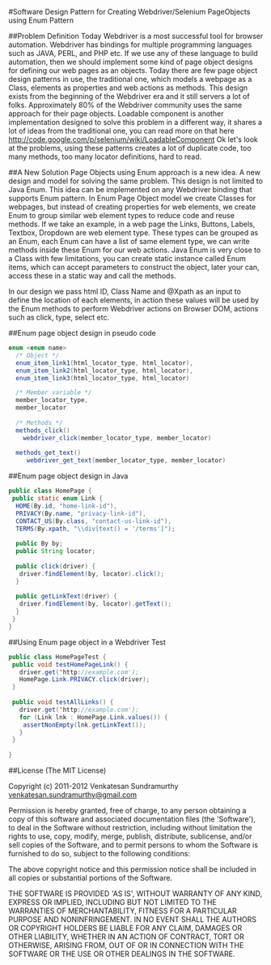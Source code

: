 #Software Design Pattern for Creating Webdriver/Selenium PageObjects using Enum Pattern


##Problem Definition
Today Webdriver is a most successful tool for browser automation. Webdriver has bindings
for multiple programming languages such as JAVA, PERL, and PHP etc. If we use any of
these language to build automation, then we should implement some kind of page object
designs for defining our web pages as an objects. Today there are few page object design patterns
in use, the traditional one, which models a webpage as a Class, elements as properties and
web actions as methods. This design exists from the beginning of
the Webdriver era and it still servers a lot of folks. Approximately 80% of the 
Webdriver community uses the same approach for their page objects. Loadable component
is another implementation designed to solve this problem in a different way,
it shares a lot of ideas from the traditional one, you can read more on that 
here http://code.google.com/p/selenium/wiki/LoadableComponent Ok let's look at the problems,
using these patterns creates a lot of duplicate code, too many methods, too many locator definitions,
hard to read.

##A New Solution
Page Objects using Enum approach is a new idea. A new design and model for solving the same problem.
This design is not limited to Java Enum. This idea can be implemented on any Webdriver binding
that supports Enum pattern. In Enum Page Object model we create Classes for webpages,
but instead of creating properties for web elements, we create Enum to group similar
web element types to reduce code and reuse methods. If we take an example, in a
web page the Links, Buttons, Labels, Textbox, Dropdown are web element type. These types 
can be grouped as an Enum, each Enum can have a list of same element type, we can
write methods inside these Enum for our web actions. Java Enum is very close to a
Class with few limitations, you can create static instance called Enum items, which 
can accept parameters to construct the object, later your can, access these in a static
way and call the methods.

In our design we pass html ID, Class Name and @Xpath as an input to define the location
of each elements, in action these values will be used by the Enum methods to perform Webdriver
actions on Browser DOM, actions such as click, type, select etc.


##Enum page object design in pseudo code

```java
enum <enum name>
  /* Object */
  enum_item_link1(html_locator_type, html_locator),
  enum_item_link2(html_locator_type, html_locator),
  enum_item_link3(html_locator_type, html_locator)

  /* Member variable */
  member_locator_type,
  member_locator
  
  /* Methods */
  methods_click()
    webdriver_click(member_locator_type, member_locator)
  
  methods_get_text()
     webdriver_get_text(member_locator_type, member_locator)
```

##Enum page object design in Java
```java
public class HomePage {
 public static enum Link {
  HOME(By.id, "home-link-id"),
  PRIVACY(By.name, "privacy-link-id"),
  CONTACT_US(By.class, "contact-us-link-id"),
  TERMS(By.xpath, "\\div[text() = '/terms']");
  
  public By by;
  public String locator;
  
  public click(driver) {
   driver.findElement(by, locator).click();
  }
  
  public getLinkText(driver) {
   driver.findElement(by, locator).getText();
  }
 }
}

```

##Using Enum page object in a Webdriver Test
```java
public class HomePageTest {
 public void testHomePageLink() {
   driver.get('http://example.com');
   HomePage.Link.PRIVACY.click(driver);
 }
 
 public void testAllLinks() {
   driver.get('http://example.com');
   for (Link lnk : HomePage.Link.values()) {
    assertNonEmpty(lnk.getLinkText());
   }
 }
 
}

```
##License
(The MIT License)

Copyright (c) 2011-2012 Venkatesan Sundramurthy <venkatesan.sundramurthy@gmail.com>

Permission is hereby granted, free of charge, to any person obtaining a copy of this software and associated documentation files (the 'Software'), to deal in the Software without restriction, including without limitation the rights to use, copy, modify, merge, publish, distribute, sublicense, and/or sell copies of the Software, and to permit persons to whom the Software is furnished to do so, subject to the following conditions:

The above copyright notice and this permission notice shall be included in all copies or substantial portions of the Software.

THE SOFTWARE IS PROVIDED 'AS IS', WITHOUT WARRANTY OF ANY KIND, EXPRESS OR IMPLIED, INCLUDING BUT NOT LIMITED TO THE WARRANTIES OF MERCHANTABILITY, FITNESS FOR A PARTICULAR PURPOSE AND NONINFRINGEMENT. IN NO EVENT SHALL THE AUTHORS OR COPYRIGHT HOLDERS BE LIABLE FOR ANY CLAIM, DAMAGES OR OTHER LIABILITY, WHETHER IN AN ACTION OF CONTRACT, TORT OR OTHERWISE, ARISING FROM, OUT OF OR IN CONNECTION WITH THE SOFTWARE OR THE USE OR OTHER DEALINGS IN THE SOFTWARE.
